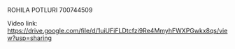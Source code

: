 ROHILA POTLURI
700744509


Video link: https://drive.google.com/file/d/1uiUFiFLDtcfzi9Re4MmyhFWXPGwkx8qs/view?usp=sharing
